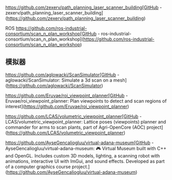 
https://github.com/zexerv/path_planning_laser_scanner_building[GitHub - zexerv/path\_planning\_laser\_scanner\_building](https://github.com/zexerv/path_planning_laser_scanner_building)


ROS
https://github.com/ros-industrial-consortium/scan_n_plan_workshop[GitHub - ros-industrial-consortium/scan\_n\_plan\_workshop](https://github.com/ros-industrial-consortium/scan_n_plan_workshop)


## 模拟器
https://github.com/aglowacki/ScanSimulator[GitHub - aglowacki/ScanSimulator: Simulate a 3d scan on a mesh](https://github.com/aglowacki/ScanSimulator)

https://github.com/Eruvae/roi_viewpoint_planner[GitHub - Eruvae/roi\_viewpoint\_planner: Plan viewpoints to detect and scan regions of interest](https://github.com/Eruvae/roi_viewpoint_planner)

https://github.com/LCAS/volumetric_viewpoint_planner[GitHub - LCAS/volumetric\_viewpoint\_planner: Lattice poses (viewpoints) planner and commander for arms to scan plants, part of Agri-OpenCore (AOC) project](https://github.com/LCAS/volumetric_viewpoint_planner)

https://github.com/AyseGencaliogluu/virtual-adana-museum[GitHub - AyseGencaliogluu/virtual-adana-museum: 🎮 Virtual Museum built with C++ and OpenGL. Includes custom 3D models, lighting, a scanning robot with animations, interactive UI with ImGui, and sound effects. Developed as part of a computer graphics course project.](https://github.com/AyseGencaliogluu/virtual-adana-museum)